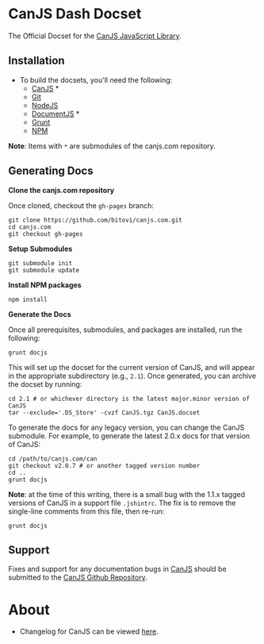 # CanJS Dash Docset

The Official Docset for the [CanJS JavaScript Library][canjs].

## Installation

- To build the docsets, you'll need the following:
	- [CanJS][canjs] *
	- [Git][git]
	- [NodeJS][nodejs]
	- [DocumentJS][documentjs] *
	- [Grunt][npm]
	- [NPM][npm] 

**Note**: Items with `*` are submodules of the canjs.com repository. 

## Generating Docs

**Clone the canjs.com repository**

Once cloned, checkout the `gh-pages` branch:

	git clone https://github.com/bitovi/canjs.com.git
	cd canjs.com
	git checkout gh-pages

**Setup Submodules**

	git submodule init
	git submodule update

**Install NPM packages**

	npm install

**Generate the Docs**

Once all prerequisites, submodules, and packages are installed, run the following:

	grunt docjs

This will set up the docset for the current version of CanJS, and will appear in the appropriate subdirectory (e.g., `2.1`). Once generated, you can archive the docset by running:
	
	cd 2.1 # or whichever directory is the latest major.minor version of CanJS
	tar --exclude='.DS_Store' -cvzf CanJS.tgz CanJS.docset

To generate the docs for any legacy version, you can change the CanJS submodule. For example, to generate the latest 2.0.x docs for that version of CanJS:

	cd /path/to/canjs.com/can
	git checkout v2.0.7 # or another tagged version number
	cd ..
	grunt docjs

**Note**: at the time of this writing, there is a small bug with the 1.1.x tagged versions of CanJS in a support file `.jshintrc`. The fix is to remove the single-line comments from this file, then re-run:
	
	grunt docjs
 
## Support

Fixes and support for any documentation bugs in [CanJS][canjs] should be submitted to the [CanJS Github Repository](https://github.com/bitovi/canjs/).

# About

- Changelog for CanJS can be viewed [here](https://github.com/bitovi/canjs/blob/master/changelog.md).

[canjs]: http://canjs.com
[documentjs]: http://javascriptmvc.com/docs/DocumentJS.html
[git]: http://git-scm.com
[nodejs]: http://nodejs.org
[grunt]: http://gruntjs.com
[npm]: https://www.npmjs.org
